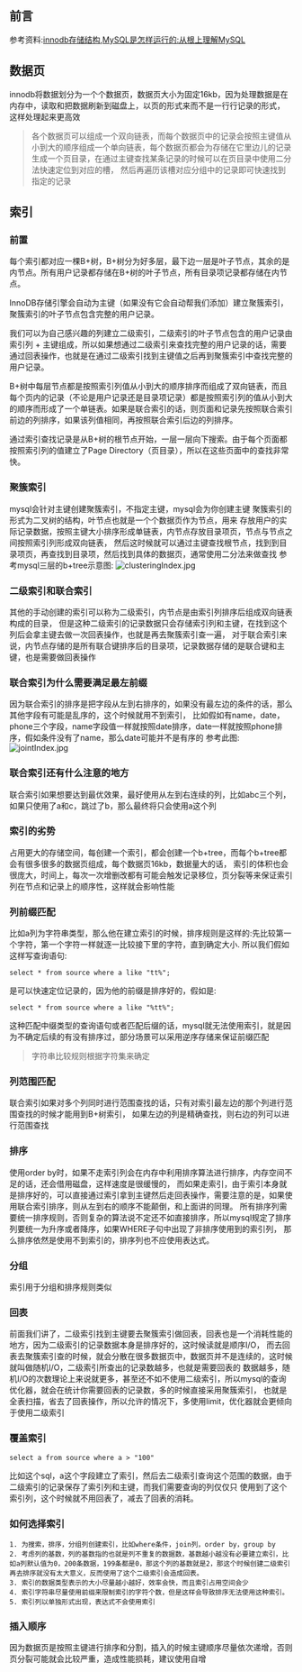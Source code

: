 ## 前言
参考资料:[innodb存储结构](https://github.com/jeremycole/innodb_ruby),[MySQL是怎样运行的:从根上理解MySQL](https://juejin.im/book/5bffcbc9f265da614b11b731/section/5bffdbf06fb9a049f570dc4f#heading-1)
## 数据页
innodb将数据划分为一个个数据页，数据页大小为固定16kb，因为处理数据是在内存中，读取和把数据刷新到磁盘上，以页的形式来而不是一行行记录的形式，
这样处理起来更高效
> 各个数据页可以组成一个双向链表，而每个数据页中的记录会按照主键值从小到大的顺序组成一个单向链表，每个数据页都会为存储在它里边儿的记录生成一个页目录，在通过主键查找某条记录的时候可以在页目录中使用二分法快速定位到对应的槽，
然后再遍历该槽对应分组中的记录即可快速找到指定的记录
## 索引
### 前置
每个索引都对应一棵B+树，B+树分为好多层，最下边一层是叶子节点，其余的是内节点。所有用户记录都存储在B+树的叶子节点，所有目录项记录都存储在内节点。

InnoDB存储引擎会自动为主键（如果没有它会自动帮我们添加）建立聚簇索引，聚簇索引的叶子节点包含完整的用户记录。

我们可以为自己感兴趣的列建立二级索引，二级索引的叶子节点包含的用户记录由索引列 + 主键组成，所以如果想通过二级索引来查找完整的用户记录的话，需要通过回表操作，也就是在通过二级索引找到主键值之后再到聚簇索引中查找完整的用户记录。

B+树中每层节点都是按照索引列值从小到大的顺序排序而组成了双向链表，而且每个页内的记录（不论是用户记录还是目录项记录）都是按照索引列的值从小到大的顺序而形成了一个单链表。如果是联合索引的话，则页面和记录先按照联合索引前边的列排序，如果该列值相同，再按照联合索引后边的列排序。

通过索引查找记录是从B+树的根节点开始，一层一层向下搜索。由于每个页面都按照索引列的值建立了Page Directory（页目录），所以在这些页面中的查找非常快。
### 聚簇索引
mysql会针对主键创建聚簇索引，不指定主键，mysql会为你创建主键
聚簇索引的形式为二叉树的结构，叶节点也就是一个个数据页作为节点，用来
存放用户的实际记录数据，按照主键大小排序形成单链表，内节点存放目录项页，节点与节点之间按照索引列形成双向链表，
然后这时候就可以通过主键查找根节点，找到到目录项页，再查找到目录项，然后找到具体的数据页，通常使用二分法来做查找
参考mysql三层的b+tree示意图:
![clusteringIndex.jpg](../_media/clusteringIndex.jpg)
### 二级索引和联合索引
其他的手动创建的索引可以称为二级索引，内节点是由索引列排序后组成双向链表构成的目录，
但是这种二级索引的记录数据只会存储索引列和主键，在找到这个列后会拿主键去做一次回表操作，也就是再去聚簇索引查一遍，
对于联合索引来说，内节点存储的是所有联合键排序后的目录项，记录数据存储的是联合键和主键，也是需要做回表操作
### 联合索引为什么需要满足最左前缀
因为联合索引的排序是把字段从左到右排序的，如果没有最左边的条件的话，那么其他字段有可能是乱序的，这个时候就用不到索引，
比如假如有name，date，phone三个字段，name字段值一样就按照date排序，date一样就按照phone排序，假如条件没有了name，那么date可能并不是有序的
参考此图:
![jointIndex.jpg](../_media/jointIndex.jpg)
### 联合索引还有什么注意的地方
联合索引如果想要达到最优效果，最好使用从左到右连续的列，比如abc三个列，如果只使用了a和c，跳过了b，那么最终将只会使用a这个列
### 索引的劣势
占用更大的存储空间，每创建一个索引，都会创建一个b+tree，而每个b+tree都会有很多很多的数据页组成，每个数据页16kb，数据量大的话，
索引的体积也会很庞大，时间上，每次一次增删改都有可能会触发记录移位，页分裂等来保证索引列在节点和记录上的顺序性，这样就会影响性能
### 列前缀匹配
比如a列为字符串类型，那么他在建立索引的时候，排序规则是这样的:先比较第一个字符，第一个字符一样就逐一比较接下里的字符，直到确定大小.
所以我们假如这样写查询语句:
```code
select * from source where a like "tt%";
```
是可以快速定位记录的，因为他的前缀是排序好的，假如是:
```code
select * from source where a like "%tt%";
```
这种匹配中缀类型的查询语句或者匹配后缀的话，mysql就无法使用索引，就是因为不确定后续的有没有排序过，部分场景可以采用逆序存储来保证前缀匹配
> 字符串比较规则根据字符集来确定
### 列范围匹配
联合索引如果对多个列同时进行范围查找的话，只有对索引最左边的那个列进行范围查找的时候才能用到B+树索引，
如果左边的列是精确查找，则右边的列可以进行范围查找
### 排序
使用order by时，如果不走索引列会在内存中利用排序算法进行排序，内存空间不足的话，还会借用磁盘，这样速度是很缓慢的，
而如果走索引，由于索引本身就是排序好的，可以直接通过索引拿到主键然后走回表操作，需要注意的是，如果使用联合索引排序，则从左到右的顺序不能颠倒，和上面讲的同理。
所有排序列需要统一排序规则，否则复杂的算法说不定还不如直接排序，所以mysql规定了排序列要统一为升序或者降序，如果WHERE子句中出现了非排序使用到的索引列，
那么排序依然是使用不到索引的，排序列也不应使用表达式。
### 分组
索引用于分组和排序规则类似
### 回表
前面我们讲了，二级索引找到主键要去聚簇索引做回表，回表也是一个消耗性能的地方，因为二级索引的记录数据本身是排序好的，这时候读就是顺序I/O，
而去回表去聚簇索引查的时候，就会分散在很多数据页中，数据页并不是连续的，这时候就叫做随机I/O，二级索引所查出的记录数越多，也就是需要回表的
数据越多，随机I/O的次数理论上来说就更多，甚至还不如不使用二级索引，所以mysql的查询优化器，就会在统计你需要回表的记录数，多的时候直接采用聚簇索引，
也就是全表扫描，省去了回表操作，所以允许的情况下，多使用limit，优化器就会更倾向于使用二级索引
### 覆盖索引
```code
select a from source where a > "100"
```
比如这个sql，a这个字段建立了索引，然后去二级索引查询这个范围的数据，由于二级索引的记录保存了索引列和主键，而我们需要查询的列仅仅只
使用到了这个索引列，这个时候就不用回表了，减去了回表的消耗。
### 如何选择索引
    1. 为搜索，排序，分组列创建索引，比如where条件，join列，order by，group by
    2. 考虑列的基数，列的基数指的也就是列不重复的数据数，基数越小越没有必要建立索引，比如a列默认值为0，200条数据，199条都是0，那这个列的基数就是2，那这个时候创建二级索引再去排序就没有太大意义，反而使用了这个二级索引会造成回表。
    3. 索引的数据类型表示的大小尽量越小越好，效率会快，而且索引占用空间会少
    4. 索引字符串尽量使用前缀来限制索引的字符个数，但是这样会导致排序无法使用这种索引。
    5. 索引列以单独形式出现，表达式不会使用索引
### 插入顺序
因为数据页是按照主键进行排序和分割，插入的时候主键顺序尽量依次递增，否则页分裂可能就会比较严重，造成性能损耗，建议使用自增
